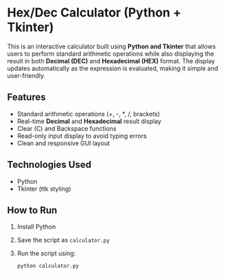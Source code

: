 # Hex/Dec Calculator (Python + Tkinter)

This is an interactive calculator built using **Python and Tkinter** that allows users to perform standard arithmetic operations while also displaying the result in both **Decimal (DEC)** and **Hexadecimal (HEX)** format. The display updates automatically as the expression is evaluated, making it simple and user-friendly.

## Features

* Standard arithmetic operations (+, -, *, /, brackets)
* Real-time **Decimal** and **Hexadecimal** result display
* Clear (C) and Backspace functions
* Read-only input display to avoid typing errors
* Clean and responsive GUI layout

## Technologies Used

* Python
* Tkinter (ttk styling)

## How to Run

1. Install Python
2. Save the script as `calculator.py`
3. Run the script using:

   ```
   python calculator.py
   ```

